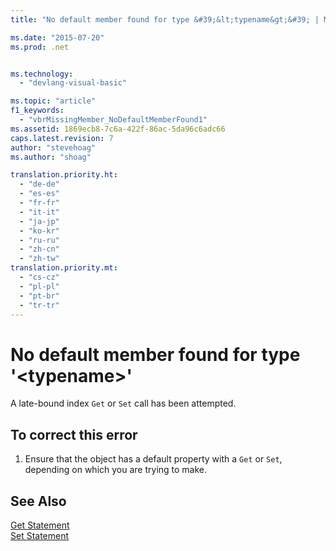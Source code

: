 ```yaml
---
title: "No default member found for type &#39;&lt;typename&gt;&#39; | Microsoft Docs"

ms.date: "2015-07-20"
ms.prod: .net


ms.technology: 
  - "devlang-visual-basic"

ms.topic: "article"
f1_keywords: 
  - "vbrMissingMember_NoDefaultMemberFound1"
ms.assetid: 1869ecb8-7c6a-422f-86ac-5da96c6adc66
caps.latest.revision: 7
author: "stevehoag"
ms.author: "shoag"

translation.priority.ht: 
  - "de-de"
  - "es-es"
  - "fr-fr"
  - "it-it"
  - "ja-jp"
  - "ko-kr"
  - "ru-ru"
  - "zh-cn"
  - "zh-tw"
translation.priority.mt: 
  - "cs-cz"
  - "pl-pl"
  - "pt-br"
  - "tr-tr"
---
```

# No default member found for type &#39;&lt;typename&gt;&#39;
A late-bound index `Get` or `Set` call has been attempted.  
  
## To correct this error  
  
1.  Ensure that the object has a default property with a `Get` or `Set`, depending on which you are trying to make.  
  
## See Also  
 [Get Statement](../../visual-basic/language-reference/statements/get-statement.md)   
 [Set Statement](../../visual-basic/language-reference/statements/set-statement.md)